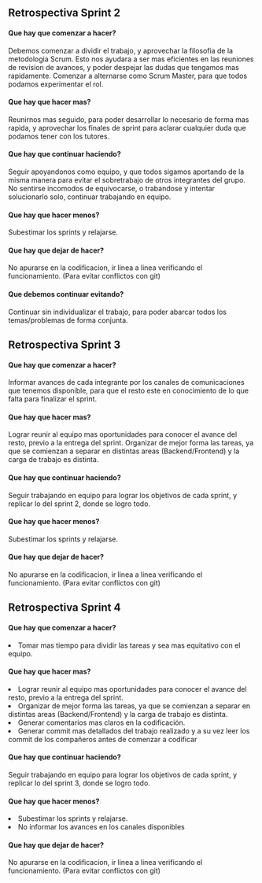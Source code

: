 <h2>Retrospectiva Sprint 2</h2>
<h4>Que hay que comenzar a hacer?</h4>
Debemos comenzar a dividir el trabajo, y aprovechar la filosofia de la metodologia Scrum. Esto nos ayudara a ser mas eficientes en las reuniones de revision de avances, y poder despejar las dudas que tengamos mas rapidamente. Comenzar a alternarse como Scrum Master, para que todos podamos experimentar el rol. 

<h4>Que hay que hacer mas?</h4>
Reunirnos mas seguido, para poder desarrollar lo necesario de forma mas rapida, y aprovechar los finales de sprint para aclarar cualquier duda que podamos tener con los tutores.


<h4>Que hay que continuar haciendo?</h4>
Seguir apoyandonos como equipo, y que todos sigamos aportando de la misma manera para evitar el sobretrabajo de otros integrantes del grupo. No sentirse incomodos de equivocarse, o trabandose y intentar solucionarlo solo, continuar trabajando en equipo.  

<h4>Que hay que hacer menos?</h4>
Subestimar los sprints y relajarse. 


<h4>Que hay que dejar de hacer?</h4>
No apurarse en la codificacion, ir linea a linea verificando el funcionamiento. (Para evitar conflictos con git)

<h4>Que debemos continuar evitando?</h4>
Continuar sin individualizar el trabajo, para poder abarcar todos los temas/problemas de forma conjunta. 



<h2>Retrospectiva Sprint 3</h2>
<h4>Que hay que comenzar a hacer?</h4>
Informar avances de cada integrante por los canales de comunicaciones que tenemos disponible, para que el resto este en conocimiento de lo que falta para finalizar el sprint.

<h4>Que hay que hacer mas?</h4>
Lograr reunir al equipo mas oportunidades para conocer el avance del resto, previo a la entrega del sprint. Organizar de mejor forma las tareas, ya que se comienzan a separar en distintas areas (Backend/Frontend) y la carga de trabajo es distinta.

<h4>Que hay que continuar haciendo?</h4>
Seguir trabajando en equipo para lograr los objetivos de cada sprint, y replicar lo del sprint 2, donde se logro todo.

<h4>Que hay que hacer menos?</h4>
Subestimar los sprints y relajarse. 

<h4>Que hay que dejar de hacer?</h4>
No apurarse en la codificacion, ir linea a linea verificando el funcionamiento. (Para evitar conflictos con git)


<h2>Retrospectiva Sprint 4</h2>
<h4>Que hay que comenzar a hacer?</h4>
<li>Tomar mas tiempo para dividir las tareas y sea mas equitativo con el equipo.</li>

<h4>Que hay que hacer mas?</h4>
<li>Lograr reunir al equipo mas oportunidades para conocer el avance del resto, previo a la entrega del sprint. </li>
<li>Organizar de mejor forma las tareas, ya que se comienzan a separar en distintas areas (Backend/Frontend) y la carga de trabajo es distinta. </li>
<li>Generar comentarios mas claros en la codificación.</li>
<li>Generar commit mas detallados del trabajo realizado y a su vez leer los commit de los compañeros antes de comenzar a codificar</li>

<h4>Que hay que continuar haciendo?</h4>
Seguir trabajando en equipo para lograr los objetivos de cada sprint, y replicar lo del sprint 3, donde se logro todo.

<h4>Que hay que hacer menos?</h4>
<li>Subestimar los sprints y relajarse. </li>
<li>No informar los avances en los canales disponibles </li>

<h4>Que hay que dejar de hacer?</h4>
No apurarse en la codificacion, ir linea a linea verificando el funcionamiento. (Para evitar conflictos con git)




